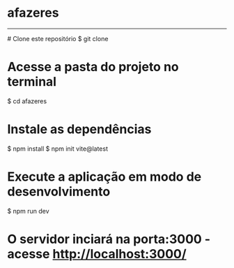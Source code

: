 # afazeres
<hr>
# Clone este repositório
$ git clone <https://github.com/Tklao/afazeres.git>

# Acesse a pasta do projeto no terminal
$ cd afazeres

# Instale as dependências
$ npm install
$ npm init vite@latest


# Execute a aplicação em modo de desenvolvimento
$ npm run dev

# O servidor inciará na porta:3000 - acesse <http://localhost:3000/>
